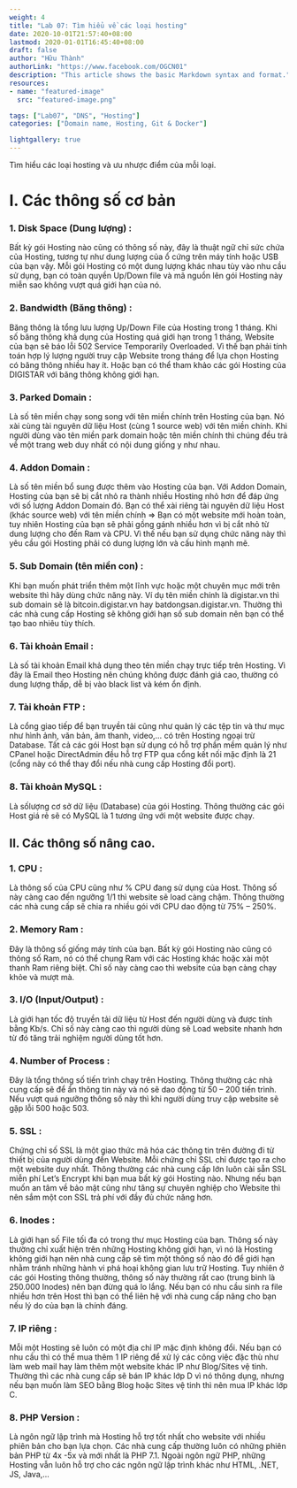 ```yaml
---
weight: 4
title: "Lab 07: Tìm hiểu về các loại hosting"
date: 2020-10-01T21:57:40+08:00
lastmod: 2020-01-01T16:45:40+08:00
draft: false
author: "Hữu Thành"
authorLink: "https://www.facebook.com/OGCN01"
description: "This article shows the basic Markdown syntax and format."
resources:
- name: "featured-image"
  src: "featured-image.png"

tags: ["Lab07", "DNS", "Hosting"]
categories: ["Domain name, Hosting, Git & Docker"]

lightgallery: true
---
```


Tìm hiểu các loại hosting và ưu nhược điểm của mỗi loại.

<!--more-->

# I. Các thông số cơ bản
### 1. Disk Space (Dung lượng) :
 Bất kỳ gói Hosting nào cũng có thông số này, đây là thuật ngữ chỉ sức chứa của Hosting, tương tự như dung lượng của ổ cứng trên máy tính hoặc USB của bạn vậy. Mỗi gói Hosting có một dung lượng khác nhau tùy vào nhu cầu sử dụng, bạn có toàn quyền Up/Down file và mã nguồn lên gói Hosting này miễn sao không vượt quá giới hạn của nó.

### 2. Bandwidth (Băng thông) : 
Băng thông là tổng lưu lượng Up/Down File của Hosting trong 1 tháng. Khi số băng thông khả dụng của Hosting quá giới hạn trong 1 tháng, Website của bạn sẽ báo lỗi 502 Service Temporarily Overloaded. Vì thế bạn phải tính toán hợp lý lượng người truy cập Website trong tháng để lựa chọn Hosting có băng thông nhiều hay ít. Hoặc bạn có thể tham khảo các gói Hosting của DIGISTAR với băng thông không giới hạn.

### 3. Parked Domain : 
Là số tên miền chạy song song với tên miền chính trên Hosting của bạn. Nó xài cùng tài nguyên dữ liệu Host (cùng 1 source web) với tên miền chính. Khi người dùng vào tên miền park domain hoặc tên miền chính thì chúng đều trả về một trang web duy nhất có nội dung giống y như nhau.

### 4. Addon Domain : 
Là số tên miền bổ sung được thêm vào Hosting của bạn. Với Addon Domain, Hosting của bạn sẽ bị cắt nhỏ ra thành nhiều Hosting nhỏ hơn để đáp ứng với số lượng Addon Domain đó. Bạn có thể xài riêng tài nguyên dữ liệu Host (khác source web) với tên miền chính => Bạn có một website mới hoàn toàn, tuy nhiên Hosting của bạn sẽ phải gồng gánh nhiều hơn vì bị cắt nhỏ từ dung lượng cho đến Ram và CPU. Vì thế nếu bạn sử dụng chức năng này thì yêu cầu gói Hosting phải có dung lượng lớn và cấu hình mạnh mẽ.

### 5. Sub Domain (tên miền con) : 
Khi bạn muốn phát triển thêm một lĩnh vực hoặc một chuyên mục mới trên website thì hãy dùng chức năng này. Ví dụ tên miền chính là digistar.vn thì sub domain sẽ là bitcoin.digistar.vn hay batdongsan.digistar.vn. Thường thì các nhà cung cấp Hosting sẽ không giới hạn số sub domain nên bạn có thể tạo bao nhiêu tùy thích.

### 6. Tài khoản Email : 
Là số tài khoản Email khả dụng theo tên miền chạy trực tiếp trên Hosting. Vì đây là Email theo Hosting nên chúng không được đánh giá cao, thường có dung lượng thấp, dễ bị vào black list và kém ổn định.

### 7. Tài khoản FTP : 
Là cổng giao tiếp để bạn truyền tải cũng như quản lý các tệp tin và thư mục như hình ảnh, văn bản, âm thanh, video,… có trên Hosting ngoại trừ Database. Tất cả các gói Host bạn sử dụng có hỗ trợ phần mềm quản lý như CPanel hoặc DirectAdmin đều hỗ trợ FTP qua cổng kết nối mặc định là 21 (cổng này có thể thay đổi nếu nhà cung cấp Hosting đổi port).

### 8. Tài khoản MySQL : 
Là sốlượng cơ sở dữ liệu (Database) của gói Hosting. Thông thường các gói Host giá rẻ sẽ có MySQL là 1 tương ứng với một website được chạy.

## II. Các thông số nâng cao.
### 1. CPU : 
Là thông số của CPU cũng như % CPU đang sử dụng của Host. Thông số này càng cao đến ngưỡng 1/1 thì website sẽ load càng chậm. Thông thường các nhà cung cấp sẽ chia ra nhiều gói với CPU dao động từ 75% – 250%.

### 2. Memory Ram : 
Đây là thông số giống máy tính của bạn. Bất kỳ gói Hosting nào cũng có thông số Ram, nó có thể chung Ram với các Hosting khác hoặc xài một thanh Ram riêng biệt. Chỉ số này càng cao thì website của bạn càng chạy khỏe và mượt mà.

### 3. I/O (Input/Output) : 
Là giới hạn tốc độ truyền tải dữ liệu từ Host đến người dùng và được tính bằng Kb/s. Chỉ số này càng cao thì người dùng sẽ Load website nhanh hơn từ đó tăng trải nghiệm người dùng tốt hơn.

### 4. Number of Process : 
Đây là tổng thông số tiến trình chạy trên Hosting. Thông thường các nhà cung cấp sẽ để ẩn thông tin này và nó sẽ dao động từ 50 – 200 tiến trình. Nếu vượt quá ngưỡng thông số này thì khi người dùng truy cập website sẽ gặp lỗi 500 hoặc 503.

### 5. SSL : 
Chứng chỉ số SSL là một giao thức mã hóa các thông tin trên đường đi từ thiết bị của người dùng đến Website. Mỗi chứng chỉ SSL chỉ được tạo ra cho một website duy nhất. Thông thường các nhà cung cấp lớn luôn cài sẵn SSL miễn phí Let’s Encrypt khi bạn mua bất kỳ gói Hosting nào. Nhưng nếu bạn muốn an tâm về bảo mật cũng như tăng sự chuyên nghiệp cho Website thì nên sắm một con SSL trả phí với đầy đủ chức năng hơn.

### 6. Inodes : 
Là giới hạn số File tối đa có trong thư mục Hosting của bạn. Thông số này thường chỉ xuất hiện trên những Hosting không giới hạn, vì nó là Hosting không giới hạn nên nhà cung cấp sẽ tìm một thông số nào đó để giới hạn nhằm tránh những hành vi phá hoại không gian lưu trữ Hosting. Tuy nhiên ở các gói Hosting thông thường, thông số này thường rất cao (trung bình là 250.000 Inodes) nên bạn đừng quá lo lắng. Nếu bạn có nhu cầu sinh ra file nhiều hơn trên Host thì bạn có thể liên hệ với nhà cung cấp nâng cho bạn nếu lý do của bạn là chính đáng.

### 7. IP riêng : 
Mỗi một Hosting sẽ luôn có một địa chỉ IP mặc định không đổi. Nếu bạn có nhu cầu thì có thể mua thêm 1 IP riêng để xử lý các công việc đặc thù như làm web mail hay làm thêm một website khác IP như Blog/Sites vệ tinh. Thường thì các nhà cung cấp sẽ bán IP khác lớp D vì nó thông dụng, nhưng nếu bạn muốn làm SEO bằng Blog hoặc Sites vệ tinh thì nên mua IP khác lớp C.

### 8. PHP Version : 
Là ngôn ngữ lập trình mà Hosting hỗ trợ tốt nhất cho website với nhiều phiên bản cho bạn lựa chọn. Các nhà cung cấp thường luôn có những phiên bản PHP từ 4x -5x và mới nhất là PHP 7.1. Ngoài ngôn ngữ PHP, những Hosting vẫn luôn hỗ trợ cho các ngôn ngữ lập trình khác như HTML, .NET, JS, Java,…
